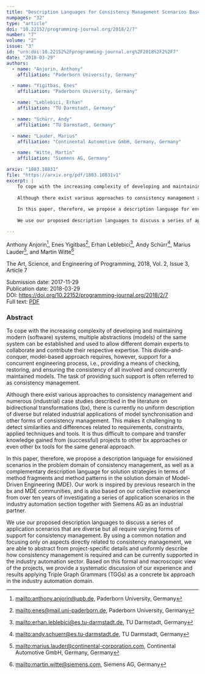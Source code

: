```yaml
---
title: "Description Languages for Consistency Management Scenarios Based on Examples from the Industry Automation Domain"
numpages: "32"
type: "article"
doi: "10.22152/programming-journal.org/2018/2/7"
number: "7"
volume: "2"
issue: "3"
id: "urn:doi:10.22152%2Fprogramming-journal.org%2F2018%2F2%2F7"
date: "2018-03-29"
authors: 
  - name: "Anjorin, Anthony"
    affiliation: "Paderborn University, Germany"

  - name: "Yigitbas, Enes"
    affiliation: "Paderborn University, Germany"

  - name: "Leblebici, Erhan"
    affiliation: "TU Darmstadt, Germany"

  - name: "Schürr, Andy"
    affiliation: "TU Darmstadt, Germany"

  - name: "Lauder, Marius"
    affiliation: "Continental Automotive GmbH, Germany, Germany"

  - name: "Witte, Martin"
    affiliation: "Siemens AG, Germany"

arxiv: "1803.10831"
file: "https://arxiv.org/pdf/1803.10831v1"
excerpt: |
    To cope with the increasing complexity of developing and maintaining modern (software) systems, multiple abstractions (models) of the same system can be established and used to allow different domain experts to collaborate and contribute their respective expertise. This divide-and-conquer, model-based approach requires, however, support for a concurrent engineering process, i.e., providing a means of checking, restoring, and ensuring the consistency of all involved and concurrently maintained models. The task of providing such support is often referred to as consistency management.
    
    Although there exist various approaches to consistency management and numerous (industrial) case studies described in the literature on bidirectional transformations (bx), there is currently no uniform description of diverse but related industrial applications of model synchronisation and other forms of consistency management. This makes it challenging to detect similarities and differences related to requirements, constraints, applied techniques and tools. It is thus difficult to compare and transfer knowledge gained from (successful) projects to other bx approaches or even other bx tools for the same general approach.
    
    In this paper, therefore, we propose a description language for envisioned scenarios in the problem domain of consistency management, as well as a complementary description language for solution strategies in terms of method fragments and method patterns in the solution domain of Model-Driven Engineering (MDE). Our work is inspired by previous research in the bx and MDE communities, and is also based on our collective experience from over ten years of investigating a series of application scenarios in the industry automation section together with Siemens AG as an industrial partner.
    
    We use our proposed description languages to discuss a series of application scenarios that are diverse but all require varying forms of support for consistency management. By using a common notation and focusing only on aspects directly related to consistency management, we are able to abstract from project-specific details and uniformly describe how consistency management is required and can be currently supported in the industry automation sector. Based on this formal and macroscopic view of the projects, we provide a systematic discussion of our experience and results applying Triple Graph Grammars (TGGs) as a concrete bx approach in the industry automation domain.

---
```

Anthony Anjorin[^1], Enes Yigitbas[^2], Erhan Leblebici[^3], Andy Schürr[^4], Marius Lauder[^5], and Martin Witte[^6]

The Art, Science, and Engineering of Programming, 2018, Vol. 2, Issue 3, Article 7

Submission date: 2017-11-29  
Publication date: 2018-03-29  
DOI: <https://doi.org/10.22152/programming-journal.org/2018/2/7>  
Full text: [PDF](https://arxiv.org/pdf/1803.10831v1)  


### Abstract

To cope with the increasing complexity of developing and maintaining modern (software) systems, multiple abstractions (models) of the same system can be established and used to allow different domain experts to collaborate and contribute their respective expertise. This divide-and-conquer, model-based approach requires, however, support for a concurrent engineering process, i.e., providing a means of checking, restoring, and ensuring the consistency of all involved and concurrently maintained models. The task of providing such support is often referred to as consistency management.

Although there exist various approaches to consistency management and numerous (industrial) case studies described in the literature on bidirectional transformations (bx), there is currently no uniform description of diverse but related industrial applications of model synchronisation and other forms of consistency management. This makes it challenging to detect similarities and differences related to requirements, constraints, applied techniques and tools. It is thus difficult to compare and transfer knowledge gained from (successful) projects to other bx approaches or even other bx tools for the same general approach.

In this paper, therefore, we propose a description language for envisioned scenarios in the problem domain of consistency management, as well as a complementary description language for solution strategies in terms of method fragments and method patterns in the solution domain of Model-Driven Engineering (MDE). Our work is inspired by previous research in the bx and MDE communities, and is also based on our collective experience from over ten years of investigating a series of application scenarios in the industry automation section together with Siemens AG as an industrial partner.

We use our proposed description languages to discuss a series of application scenarios that are diverse but all require varying forms of support for consistency management. By using a common notation and focusing only on aspects directly related to consistency management, we are able to abstract from project-specific details and uniformly describe how consistency management is required and can be currently supported in the industry automation sector. Based on this formal and macroscopic view of the projects, we provide a systematic discussion of our experience and results applying Triple Graph Grammars (TGGs) as a concrete bx approach in the industry automation domain.


[^1]: <mailto:anthony.anjorin@upb.de>, Paderborn University, Germany
[^2]: <mailto:enes@mail.uni-paderborn.de>, Paderborn University, Germany
[^3]: <mailto:erhan.leblebici@es.tu-darmstadt.de>, TU Darmstadt, Germany
[^4]: <mailto:andy.schuerr@es.tu-darmstadt.de>, TU Darmstadt, Germany
[^5]: <mailto:marius.lauder@continental-corporation.com>, Continental Automotive GmbH, Germany, Germany
[^6]: <mailto:martin.witte@siemens.com>, Siemens AG, Germany
